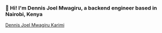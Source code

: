 ### 👋 Hi! I'm Dennis Joel Mwagiru, a backend engineer based in Nairobi, Kenya

<script src="https://platform.linkedin.com/badges/js/profile.js" async defer type="text/javascript"></script>
<!--
**dennismwagiru/dennismwagiru** is a ✨ _special_ ✨ repository because its `README.md` (this file) appears on your GitHub profile.

Here are some ideas to get you started:

- 🔭 I’m currently working on ...
- 🌱 I’m currently learning ...
- 👯 I’m looking to collaborate on ...
- 🤔 I’m looking for help with ...
- 💬 Ask me about ...
- 📫 How to reach me: ...
- 😄 Pronouns: ...
- ⚡ Fun fact: ...
-->

<div class="badge-base LI-profile-badge" data-locale="en_US" data-size="medium" data-theme="light" data-type="VERTICAL" data-vanity="dennisjoel" data-version="v1"><a class="badge-base__link LI-simple-link" href="https://ke.linkedin.com/in/dennisjoel?trk=profile-badge">Dennis Joel Mwagiru Karimi</a></div>
            
